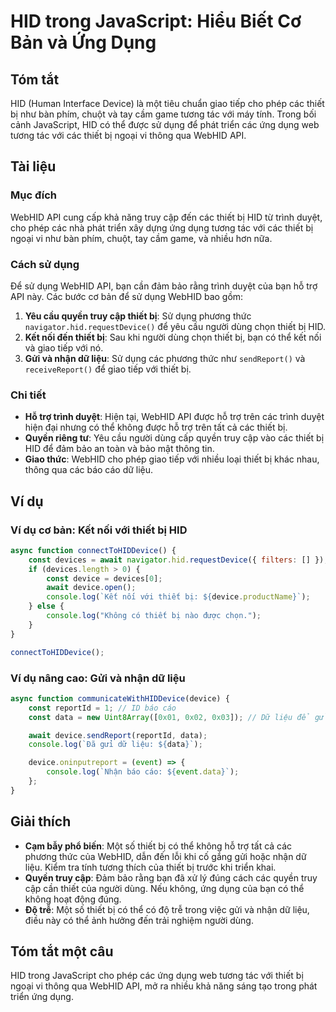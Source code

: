 <!--
Meta Description: # HID trong JavaScript: Hiểu Biết Cơ Bản và Ứng Dụng ## Tóm tắt HID (Human Interface Device) là một tiêu chuẩn giao tiếp cho phép các thiết bị như bàn...
Meta Keywords: thiết, các, dụng, hid, với
-->

# HID trong JavaScript: Hiểu Biết Cơ Bản và Ứng Dụng

## Tóm tắt
HID (Human Interface Device) là một tiêu chuẩn giao tiếp cho phép các thiết bị như bàn phím, chuột và tay cầm game tương tác với máy tính. Trong bối cảnh JavaScript, HID có thể được sử dụng để phát triển các ứng dụng web tương tác với các thiết bị ngoại vi thông qua WebHID API.

## Tài liệu
### Mục đích
WebHID API cung cấp khả năng truy cập đến các thiết bị HID từ trình duyệt, cho phép các nhà phát triển xây dựng ứng dụng tương tác với các thiết bị ngoại vi như bàn phím, chuột, tay cầm game, và nhiều hơn nữa.

### Cách sử dụng
Để sử dụng WebHID API, bạn cần đảm bảo rằng trình duyệt của bạn hỗ trợ API này. Các bước cơ bản để sử dụng WebHID bao gồm:

1. **Yêu cầu quyền truy cập thiết bị**: Sử dụng phương thức `navigator.hid.requestDevice()` để yêu cầu người dùng chọn thiết bị HID.
2. **Kết nối đến thiết bị**: Sau khi người dùng chọn thiết bị, bạn có thể kết nối và giao tiếp với nó.
3. **Gửi và nhận dữ liệu**: Sử dụng các phương thức như `sendReport()` và `receiveReport()` để giao tiếp với thiết bị.

### Chi tiết
- **Hỗ trợ trình duyệt**: Hiện tại, WebHID API được hỗ trợ trên các trình duyệt hiện đại nhưng có thể không được hỗ trợ trên tất cả các thiết bị.
- **Quyền riêng tư**: Yêu cầu người dùng cấp quyền truy cập vào các thiết bị HID để đảm bảo an toàn và bảo mật thông tin.
- **Giao thức**: WebHID cho phép giao tiếp với nhiều loại thiết bị khác nhau, thông qua các báo cáo dữ liệu.

## Ví dụ
### Ví dụ cơ bản: Kết nối với thiết bị HID
```javascript
async function connectToHIDDevice() {
    const devices = await navigator.hid.requestDevice({ filters: [] });
    if (devices.length > 0) {
        const device = devices[0];
        await device.open();
        console.log(`Kết nối với thiết bị: ${device.productName}`);
    } else {
        console.log("Không có thiết bị nào được chọn.");
    }
}

connectToHIDDevice();
```

### Ví dụ nâng cao: Gửi và nhận dữ liệu
```javascript
async function communicateWithHIDDevice(device) {
    const reportId = 1; // ID báo cáo
    const data = new Uint8Array([0x01, 0x02, 0x03]); // Dữ liệu để gửi

    await device.sendReport(reportId, data);
    console.log(`Đã gửi dữ liệu: ${data}`);

    device.oninputreport = (event) => {
        console.log(`Nhận báo cáo: ${event.data}`);
    };
}
```

## Giải thích
- **Cạm bẫy phổ biến**: Một số thiết bị có thể không hỗ trợ tất cả các phương thức của WebHID, dẫn đến lỗi khi cố gắng gửi hoặc nhận dữ liệu. Kiểm tra tính tương thích của thiết bị trước khi triển khai.
- **Quyền truy cập**: Đảm bảo rằng bạn đã xử lý đúng cách các quyền truy cập cần thiết của người dùng. Nếu không, ứng dụng của bạn có thể không hoạt động đúng.
- **Độ trễ**: Một số thiết bị có thể có độ trễ trong việc gửi và nhận dữ liệu, điều này có thể ảnh hưởng đến trải nghiệm người dùng.

## Tóm tắt một câu
HID trong JavaScript cho phép các ứng dụng web tương tác với thiết bị ngoại vi thông qua WebHID API, mở ra nhiều khả năng sáng tạo trong phát triển ứng dụng.